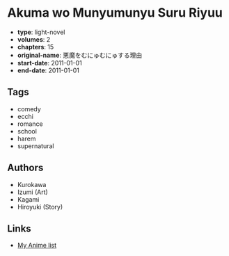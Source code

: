 # Akuma wo Munyumunyu Suru Riyuu

-   **type**: light-novel
-   **volumes**: 2
-   **chapters**: 15
-   **original-name**: 悪魔をむにゅむにゅする理由
-   **start-date**: 2011-01-01
-   **end-date**: 2011-01-01

## Tags

-   comedy
-   ecchi
-   romance
-   school
-   harem
-   supernatural

## Authors

-   Kurokawa
-   Izumi (Art)
-   Kagami
-   Hiroyuki (Story)

## Links

-   [My Anime list](https://myanimelist.net/manga/92067/Akuma_wo_Munyumunyu_Suru_Riyuu)
